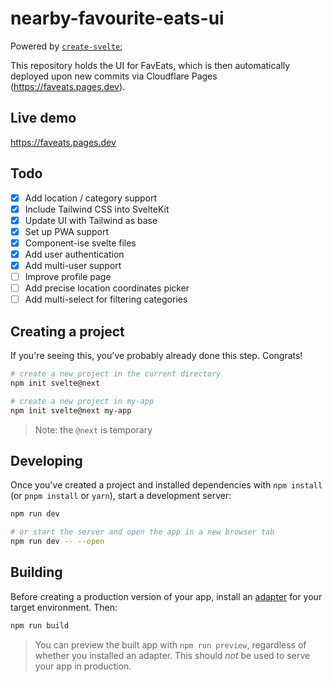 # nearby-favourite-eats-ui

Powered by [`create-svelte`](https://github.com/sveltejs/kit/tree/master/packages/create-svelte);

This repository holds the UI for FavEats, which is then automatically deployed upon new commits via Cloudflare Pages (https://faveats.pages.dev).

## Live demo

https://faveats.pages.dev

## Todo

- [x] Add location / category support
- [x] Include Tailwind CSS into SvelteKit
- [x] Update UI with Tailwind as base
- [x] Set up PWA support
- [x] Component-ise svelte files
- [x] Add user authentication
- [x] Add multi-user support
- [ ] Improve profile page
- [ ] Add precise location coordinates picker
- [ ] Add multi-select for filtering categories

## Creating a project

If you're seeing this, you've probably already done this step. Congrats!

```bash
# create a new project in the current directory
npm init svelte@next

# create a new project in my-app
npm init svelte@next my-app
```

> Note: the `@next` is temporary

## Developing

Once you've created a project and installed dependencies with `npm install` (or `pnpm install` or `yarn`), start a development server:

```bash
npm run dev

# or start the server and open the app in a new browser tab
npm run dev -- --open
```

## Building

Before creating a production version of your app, install an [adapter](https://kit.svelte.dev/docs#adapters) for your target environment. Then:

```bash
npm run build
```

> You can preview the built app with `npm run preview`, regardless of whether you installed an adapter. This should _not_ be used to serve your app in production.
